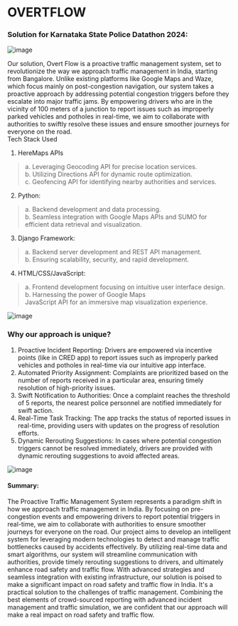 # OVERTFLOW
### Solution for Karnataka State Police Datathon 2024:
![image](https://github.com/rohansahni/overtflow/assets/65642059/76dd0e28-c261-473b-b724-2dce215875cb)

Our solution, Overt Flow is a proactive traffic management 
system, set to revolutionize the way we approach traffic 
management in India, starting from Bangalore. Unlike existing 
platforms like Google Maps and Waze, which focus mainly on 
post-congestion navigation, our system takes a proactive 
approach by addressing potential congestion triggers before 
they escalate into major traffic jams. 
By empowering drivers who are in the vicinity of 100 meters of 
a junction to report issues such as improperly parked vehicles 
and potholes in real-time, we aim to collaborate with 
authorities to swiftly resolve these issues and ensure 
smoother journeys for everyone on the road. </br>
Tech Stack Used
 1. HereMaps APIs
> a. Leveraging Geocoding API for precise location services. </br>
> b. Utilizing Directions API for dynamic route optimization. </br>
 > c. Geofencing API for identifying nearby authorities and services.</br>
2. Python:
 > a. Backend development and data processing.</br>
 > b. Seamless integration with Google Maps APIs and SUMO for efficient data retrieval and visualization.</br>
3. Django Framework:
 > a. Backend server development and REST API management.</br>
 > b. Ensuring scalability, security, and rapid development.</br>
4. HTML/CSS/JavaScript:
 > a. Frontend development focusing on intuitive user interface design.
 > b. Harnessing the power of Google Maps</br> JavaScript API for an immersive map visualization experience.</br>


![image](https://github.com/rohansahni/overtflow/assets/65642059/13d7c0a4-11ee-4d77-8d4e-877b746181ce)

### Why our approach is unique?
1. Proactive Incident Reporting: Drivers are empowered via incentive points 
(like in CRED app) to report issues such as improperly parked vehicles and 
potholes in real-time via our intuitive app interface.
2. Automated Priority Assignment: Complaints are prioritized based on the 
number of reports received in a particular area, ensuring timely resolution 
of high-priority issues.
3. Swift Notification to Authorities: Once a complaint reaches the threshold 
of 5 reports, the nearest police personnel are notified immediately for swift 
action.
4. Real-Time Task Tracking: The app tracks the status of reported issues in 
real-time, providing users with updates on the progress of resolution 
efforts.
5. Dynamic Rerouting Suggestions: In cases where potential congestion 
triggers cannot be resolved immediately, drivers are provided with dynamic 
rerouting suggestions to avoid affected areas.

![image](https://github.com/rohansahni/overtflow/assets/65642059/9b306daa-73f8-4a1d-9f60-a7689d16b184)


#### Summary:
The Proactive Traffic Management System represents a paradigm shift in how we approach traffic management in India. By 
focusing on pre-congestion events and empowering drivers to report potential triggers in real-time, we aim to collaborate 
with authorities to ensure smoother journeys for everyone on the road. Our project aims to develop an intelligent system for 
leveraging modern technologies to detect and manage traffic bottlenecks caused by accidents effectively. By utilizing 
real-time data and smart algorithms, our system will streamline communication with authorities, provide timely rerouting 
suggestions to drivers, and ultimately enhance road safety and traffic flow.
 With advanced strategies and seamless integration with existing infrastructure, our solution is poised to make a significant 
impact on road safety and traffic flow in India. It's a practical solution to the challenges of traffic management. Combining 
the best elements of crowd-sourced reporting with advanced incident management and traffic simulation, we are confident 
that our approach will make a real impact on road safety and traffic flow.
